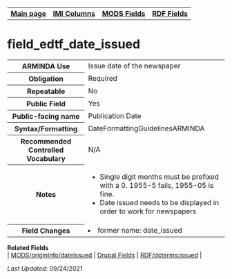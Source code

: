 <!DOCTYPE html>
<html>

<body>
<table style="width:100%">
  <tr>
    <th><a href="index.md">Main page</a></th>
	<th><a href="IMI.md">IMI Columns</a></th>
    <th><a href="MODS.md">MODS Fields</a></th>
    <th><a href="RDF.md">RDF Fields</a></th>
  </tr>
</table>

<h1>field_edtf_date_issued</h1>
<table>
<tr>
	<th>ARMINDA Use</th>
	<td>Issue date of the newspaper</td>
</tr>
<tr>
	<th>Obligation</th>
	<td>Required</td>
</tr>
<tr>
	<th>Repeatable</th>
	<td>No</td>
</tr>
<tr>
	<th>Public Field</th>
	<td>Yes</td>
</tr>
<tr>
	<th>Public-facing name</th>
	<td>Publication Date</td>
</tr>
<tr>
	<th>Syntax/Formatting</th>
	<td>DateFormattingGuidelinesARMINDA</td>
</tr>
<tr>
	<th>Recommended Controlled Vocabulary</th>
	<td>N/A</td>
</tr>
<tr>
	<th>Notes</th>
	<td>
		<ul>
			<li>Single digit months must be prefixed with a 0. 1955-5 fails, 1955-05 is fine.</li>
			<li>Date issued needs to be displayed in order to work for newspapers</li>
		</ul>
	</td>
</tr>
<tr>
	<th>Field Changes</th>
	<td>
		<li>former name: date_issued</li>
	</td>
</tr>
</table>
<dl>
	<dt><b>Related Fields</b></dt>
		| <a href="mods.originInfo_dateIssued.md">MODS/originInfo/dateIssued</a> | 
		<a href="DrupalFields.md">Drupal Fields</a> | 
		<a href="rdf.dcterms.issued.md">RDF/dcterms:issued</a> |
</dl>
<p><i>Last Updated: </i>09/24/2021</p>
</body>
</html>